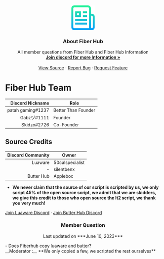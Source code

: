 
<br />
<div align="center">
  <a href="https://github.com/othneildrew/Best-README-Template">
    <img src="logo.png" alt="Logo" width="80" height="80">
  </a>

  <h3 align="center">About Fiber Hub</h3>

  <p align="center">
    All member questions from Fiber Hub and Fiber Hub Information
    <br />
    <a href="https://discord.gg/4wp7uhsnvh"><strong>Join discord for more Information »</strong></a>
    <br />
    <br />
    <a href="https://github.com/Fiberian/ggoo/blob/main/README.md">View Source</a>
    ·
    <a href="https://fiberhub.xyz/api/reportbug">Report Bug</a>
    ·
    <a href="https://fiberhub.xyz/api/requestfeature">Request Feature</a>
  </p>
</div>

# Fiber Hub Team

| Discord Nickname | Role |
|-----:|-----------|
|     patah gaming#1237| Better Than Founder|
|     Gabzヅ#1111| Founder    |
|     Skidzo#2726| Co-Founder       |

## Source Credits

| Discord Community | Owner |
|-----:|-----------|
|     Luaware | 50calspecialist|
|     - | silentbenx    |
|     Butter Hub| Applebox       |

- **We never claim that the source of our script is scripted by us, we only script 45% of the open source script, we admit that we are skidders, we give this credit to those who open source the lt2 script, we thank you very much!**

<a href="https://discord.gg/luaware">Join Luaware Discord</a>
·
<a href="https://discord.gg/butterhub">Join Butter Hub Discord</a>

<h3 align="center">Member Question</h3>
<p align="center">
    Last updated on ***June 10, 2023***
  <p/>
  </div>
- Does Fiberhub copy luaware and butter?<br />
__Moderator :__ **We only copied a few, we scripted the rest ourselves**
